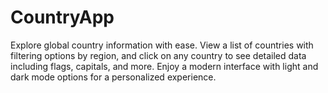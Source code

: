 # CountryApp
 Explore global country information with ease. View a list of countries with filtering options by region, and click on any country to see detailed data including flags, capitals, and more. Enjoy a modern interface with light and dark mode options for a personalized experience.
